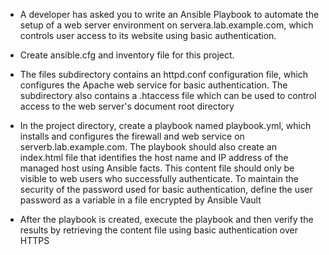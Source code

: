 - A developer has asked you to write an Ansible Playbook to automate the setup of a web server environment on servera.lab.example.com, which controls user access to its website using basic authentication.

- Create ansible.cfg and inventory file for this project.

- The files subdirectory contains an httpd.conf configuration file, which configures the Apache web service for basic authentication. The subdirectory also contains a .htaccess file which can be used to control access to the web server's document root directory

- In the project directory, create a playbook named playbook.yml, which installs and configures the firewall and web service on serverb.lab.example.com. The playbook should also create an index.html file that identifies the host name and IP address of the managed host using
Ansible facts. This content file should only be visible to web users who successfully authenticate. To maintain the security of the password used for basic authentication, define the user password as a variable in a file encrypted by Ansible Vault

- After the playbook is created, execute the playbook and then verify the results by retrieving the content file using basic authentication over HTTPS